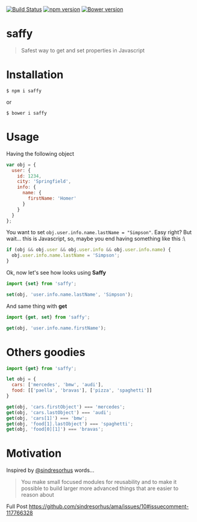 [![Build Status](https://travis-ci.org/zzarcon/saffy.svg)](https://travis-ci.org/zzarcon/saffy)
[![npm version](https://badge.fury.io/js/saffy.svg)](https://badge.fury.io/js/saffy)
[![Bower version](https://badge.fury.io/bo/saffy.svg)](http://badge.fury.io/bo/saffy)

# saffy
  > Safest way to get and set properties in Javascript

# Installation

`$ npm i saffy`

or

`$ bower i saffy`

# Usage

Having the following object

```javascript
var obj = {
  user: {
    id: 1234,
    city: 'Springfield',
    info: {
      name: {
        firstName: 'Homer'
      }
    } 
  }
};
```

You want to set `obj.user.info.name.lastName = "Simpson"`. Easy right? But wait... this is Javascript, so, maybe you end having something like this :\

```javascript
if (obj && obj.user && obj.user.info && obj.user.info.name) {
  obj.user.info.name.lastName = 'Simpson';
}
```

Ok, now let's see how looks using **Saffy**

```javascript
import {set} from 'saffy';

set(obj, 'user.info.name.lastName', 'Simpson');

```

And same thing with **get**

```javascript
import {get, set} from 'saffy';

get(obj, 'user.info.name.firstName');

```

# Others goodies

```javascript
import {get} from 'saffy';

let obj = {
  cars: ['mercedes', 'bmw', 'audi'],
  food: [['paella', 'bravas'], ['pizza', 'spaghetti']]
}

get(obj, 'cars.firstObject') === 'mercedes';
get(obj, 'cars.lastObject') === 'audi';
get(obj, 'cars[1]') === 'bmw';
get(obj, 'food[1].lastObject') === 'spaghetti';
get(obj, 'food[0][1]') === 'bravas';

```

# Motivation

Inspired by [@sindresorhus](https://github.com/sindresorhus) words...

  > You make small focused modules for reusability and to make it possible to build larger more advanced things that are easier to reason about

Full Post https://github.com/sindresorhus/ama/issues/10#issuecomment-117766328